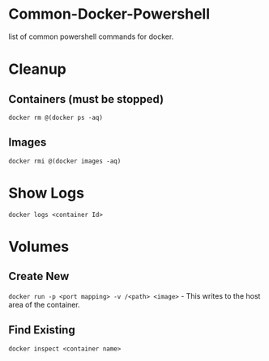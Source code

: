 # Common-Docker-Powershell
list of common powershell commands for docker. 

# Cleanup
## Containers (must be stopped)
`docker rm @(docker ps -aq)`

## Images 
`docker rmi @(docker images -aq)`

# Show Logs
`docker logs <container Id>`

# Volumes
## Create New
`docker run -p <port mapping> -v /<path> <image>` - This writes to the host area of the container. 

## Find Existing
`docker inspect <container name>`



